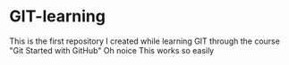 # GIT-learning
This is the first repository I created while learning GIT through the course "Git Started with GitHub"
Oh noice 
This works so easily
